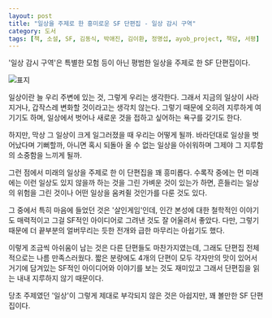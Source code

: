 ```yaml
---
layout: post
title: "일상을 주제로 한 흥미로운 SF 단편집 - 일상 감시 구역"
category: 도서
tags: [책, 소설, SF, 김동식, 박애진, 김이환, 정명섭, ayob_project, 책담, 서평]
---
```


'일상 감시 구역'은
특별한 모험 등이 아닌 평범한 일상을 주제로 한 SF 단편집이다.

![표지](https://lh3.googleusercontent.com/aPMuTiysz73XAAIbFZEuPkxBpmDwvEUd56wplW_FxJqP-H-dX0OxytVC9eyO-i0e2gEP32GYj1GPCg=s480)

일상이란 늘 우리 주변에 있는 것, 그렇게 우리는 생각한다.
그래서 지금의 일상이 사라지거나,
갑작스레 변화할 것이라고는 생각치 않는다.
그렇기 때문에 오히려 지루하게 여기기도 하며,
일상에서 벗어나 새로운 것을 접하고 싶어하는 욕구를 갖기도 한다.

하지만, 막상 그 일상이 크게 일그러졌을 때 우리는 어떻게 될까.
바라던대로 일상을 벗어났다며 기뻐할까,
아니면 혹시 되돌아 올 수 없는 일상을 아쉬워하며
그제야 그 지루함의 소중함을 느끼게 될까.

그런 점에서 미래의 일상을 주제로 한 이 단편집을 꽤 흥미롭다.
수록작 중에는 먼 미래에는 이런 일상도 있지 않을까 하는 것을 그린 가벼운 것이 있는가 하면,
흔들리는 일상의 위험을 그린 것이나
어떤 일상을 움켜쥘 것인가를 다룬 것도 있다.

그 중에서 특히 마음에 들었던 것은 '살인게임'인데,
인간 본성에 대한 철학적인 이야기도 매력적이고
그걸 SF적인 아이디어로 그려낸 것도 잘 어울려서 좋았다.
다만, 그렇기때문에 더 끝부분의 얼버무리는 듯한 전개와 급한 마무리는 아쉽기도 했다.

이렇게 조금씩 아쉬움이 남는 것은 다른 단편들도 마찬가지였는데,
그래도 단편집 전체적으로는 나름 만족스러웠다.
짧은 분량에도 4개의 단편이 모두 각자만의 맛이 있어서
거기에 담겨있는 SF적인 아이디어와 이야기를 보는 것도 재미있고
그래서 단편집을 읽는 내내 지루하지 않기 때문이다.

당초 주제였던 '일상'이 그렇게 제대로 부각되지 않은 것은 아쉽지만,
꽤 볼만한 SF 단편집이다.
